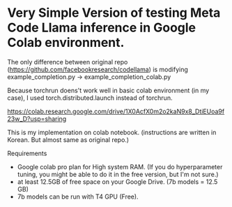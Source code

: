 # Very Simple Version of testing Meta Code Llama inference in Google Colab environment.

The only difference between original repo (https://github.com/facebookresearch/codellama) is
modifying example_completion.py -> example_completion_colab.py

Because torchrun doens't work well in basic colab environment (in my case),
I used torch.distributed.launch instead of torchrun.

https://colab.research.google.com/drive/1X0AcfX0m2o2kaN9x8_DtiEUoa9f23w_D?usp=sharing

This is my implementation on colab notebook. 
(instructions are written in Korean. But almost same as original repo.)

Requirements
- Google colab pro plan for High system RAM.
(If you do hyperparameter tuning, you might be able to do it in the free version, but I'm not sure.)
- at least 12.5GB of free space on your Google Drive. (7b models = 12.5 GB)
- 7b models can be run with T4 GPU (Free).
